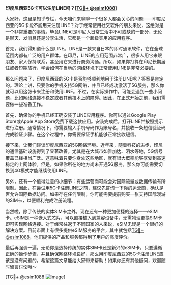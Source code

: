 **印度尼西亚5G卡可以注册LINE吗？[[TG💪+ @esim1088](https://t.me/s/esim1088)]**

大家好，这里是知乎专栏，今天咱们来聊聊一个很多人都会关心的问题——印度尼西亚的5G卡能不能用来注册LINE？对于经常使用社交软件的朋友来说，这绝对是一个非常重要的事情。毕竟LINE可是印尼人日常生活中不可或缺的一部分，无论是聊天、发消息还是分享生活，它都是一个超级实用的应用程序。

首先，我们得知道什么是LINE。LINE是一款来自日本的即时通讯软件，它在全球范围内都有广泛的用户群体。在印尼，LINE的应用范围非常广，很多人用它来跟朋友、家人保持联系，甚至用它来进行商务沟通。所以，如果你打算在印尼长期居住或者短期旅行，学会如何在当地的网络环境下正常使用LINE是非常必要的。

那么问题来了，印度尼西亚的5G卡是否能够顺利地用于注册LINE呢？答案是肯定的。理论上讲，只要你的手机支持5G网络，并且已经成功激活了5G服务，那么你就可以用这张卡来注册和使用LINE。不过，在实际操作中，可能会遇到一些小问题，比如网络连接不稳定或者其他技术上的障碍。因此，在正式开始之前，我们需要做一些准备工作。

首先，确保你的手机已经正确安装了LINE应用程序。你可以通过Google Play Store或Apple App Store免费下载这款应用。安装完成后，打开LINE并按照提示进行注册。通常情况下，你需要输入手机号码作为账号名，并接收一条短信验证码完成验证步骤。在这个过程中，你需要保证手机能够正常接收短信。

接下来，让我们谈谈印度尼西亚的5G网络环境。近年来，随着科技的进步，印尼的通信基础设施得到了显著改善。尤其是在大城市如雅加达、泗水等地，5G信号覆盖已经相当广泛。这意味着只要你身处这些地区，就有很大概率能够享受到高速稳定的上网体验。但是，如果你所在的地方尚未开通5G服务，那么你可能需要切换到4G模式才能继续使用LINE。

另外，还有一个值得注意的小细节：有些运营商可能会对国际流量或数据传输有所限制。因此，在尝试用5G卡注册LINE之前，建议先咨询一下你的运营商，确认是否允许国际数据访问。如果存在任何限制，你可能需要提前购买一张支持国际漫游的SIM卡，以便顺利完成注册流程。

当然啦，除了传统的实体SIM卡之外，现在还有一种更加便捷的选择——eSIM卡。eSIM是一种嵌入式芯片，可以直接植入到兼容设备中，无需物理更换SIM卡即可实现网络连接。对于经常往返于不同国家的人来说，eSIM无疑是一个很好的解决方案。目前市面上有很多提供eSIM服务的平台，其中就包括[TG💪+ @esim1088](https://t.me/s/esim1088)，他们提供的产品和服务都得到了用户的高度评价。

最后再强调一遍，无论你是选择传统的实体SIM卡还是新兴的eSIM卡，只要遵循正确的操作步骤，并且确保网络环境良好，那么用印度尼西亚的5G卡注册LINE应该是没有问题的。希望这篇文章能给大家带来帮助！如果你还有其他疑问，欢迎随时留言讨论哦～

[[TG💪+ @esim1088](https://t.me/s/esim1088) ![Image](https://i.postimg.cc/4NQfJmqS/Snipaste-2025-05-13-00-14-12.png)]